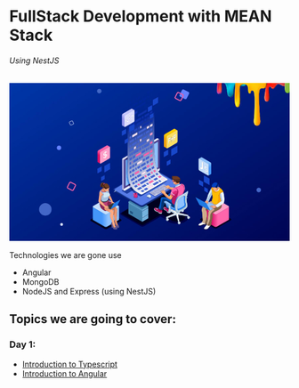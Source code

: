 # FullStack Development with MEAN Stack

###### Using NestJS <br>

![Mean Stack](/presentation/resources/fullstack_mean.jpg)

Technologies we are gone use

- Angular
- MongoDB
- NodeJS and Express (using NestJS)

## Topics we are going to cover:

### Day 1:

- [Introduction to Typescript](/project/intro_ts)
- [Introduction to Angular](/project/intro_angular)
